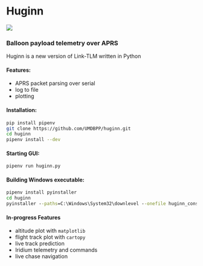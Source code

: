 # Huginn 

<a href="https://github.com/UMDBPP/huginn/actions"><img src="https://github.com/UMDBPP/huginn/workflows/tests/badge.svg" /></a>

### Balloon payload telemetry over APRS
Huginn is a new version of Link-TLM written in Python

#### Features:
- APRS packet parsing over serial
- log to file
- plotting

#### Installation:
```bash
pip install pipenv
git clone https://github.com/UMDBPP/huginn.git
cd huginn
pipenv install --dev
```

#### Starting GUI:
```bash
pipenv run huginn.py
```

#### Building Windows executable:
```cmd
pipenv install pyinstaller
cd huginn
pyinstaller --paths=C:\Windows\System32\downlevel --onefile huginn_console.py
```

#### In-progress Features
- altitude plot with `matplotlib`
- flight track plot with `cartopy`
- live track prediction
- Iridium telemetry and commands
- live chase navigation
